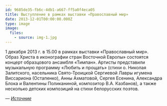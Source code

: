 ```yaml
---
id: 9685de35-fb6c-4db1-a667-ff5a0f4eca05
title: Выступление в рамках выставки «Православный мир»
date: 2013-12-01T00:00:00.000Z
type: image
image:
  files:
    - source: img-1.jpg
---
```


1 декабря 2013 г. в 15.00 в рамках выставки «Православный мир». Образ Христа в иконографии стран Восточной Европы» состоятся концерт образцового ансамбля «Тимпан». Артисты представили музыкальную программу «Любить и прощать» (стихи о. Николая Залитского, насельника Свято-Троицкой Сергиевой Лавры игумена Виссариона (Остапенко), Анны Ахматовой, Сергея Есенина, Александра Блока и Валентины Поликаниной, композитор В.А. Казбанов), а также несколько детских композиций на стихи белорусских поэтов.

_— [Источние](https://www.artmuseum.by/ru/news/novosti-2019/novosti-2013/konczert-ansamblya-timpan.html)_
